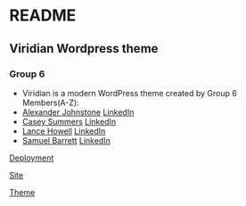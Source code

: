 # README

## Viridian Wordpress theme
### Group 6

- Viridian is a modern WordPress theme created by Group 6  
Members(A-Z):
- [Alexander Johnstone](https://github.com/alexjohnstone29) [LinkedIn](https://www.linkedin.com/in/alexander-johnstone-b93793117/)
- [Casey Summers](https://github.com/Casey-Summers) [LinkedIn](https://www.linkedin.com/in/casey-summers-b2ba3a30a/)
- [Lance Howell](https://github.com/Lance791854) [LinkedIn](https://www.linkedin.com/in/lance-1-b0520334a/)
- [Samuel Barrett](https://github.com/SamBarrett1) [LinkedIn](https://www.linkedin.com/in/sam-barrett-388526356/)


[Deployment](deployment.md)

[Site](site.md)

[Theme](theme.md)
